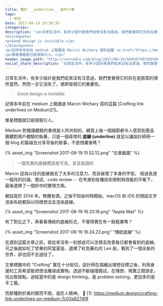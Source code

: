 ```yaml
---
title: 關於 __underline__ 這件小事
tags:
  - 中文
date: 2017-08-19 19:38:35
categories:
description: '<p>日常生活中，有多少設計是我們從來沒有注意過，我們會覺得它的存在是那麼的理所當然。然而一旦它消失了，便即發現它的重要性。</p>
<blockquote>
<p>Good design is invisible.</p>
</blockquote>
<p>記得多年前在 medium 上閱讀過 Marcin Wichary 寫的這篇 <a href="https://medium.design/crafting-link-underlines-on-medium-7c03a9274f9" target="_blank" rel="external">Crafting link underlines on Medium</a>。</p>
<p>單是標題就已經很吸引人。</p>'
header_image_path: "http://conradlo.com/blog/2017/08/19/%E9%97%9C%E6%96%BC-underline-%E9%80%99%E4%BB%B6%E5%B0%8F%E4%BA%8B/header_image.png"
social_share_description: "日常生活中，有多少設計是我們從來沒有注意過，我們會覺得它的存在是那麼的理所當然。然而一旦它消失了，便即發現它的重要性。"
---
```



日常生活中，有多少設計是我們從來沒有注意過，我們會覺得它的存在是那麼的理所當然。然而一旦它消失了，便即發現它的重要性。

> Good design is invisible.

記得多年前在 medium 上閱讀過 Marcin Wichary 寫的這篇 [Crafting link underlines on Medium][1]。

單是標題就已經很吸引人。

Medium 對閱讀體驗的重視是人所共知的，網頁上每一個細節都令人感受到產品團體對用戶體驗的執著。只是一個尋常的 **底線 (underline)** 就足以讓設計師用一個 blog 的篇幅去分享背後的故事，不是很厲害嗎？

{% asset_img "Screenshot 2017-08-19 15.52.12.png" "文章截圖" %}

> 一個完美的底線應該是可見，並且低調的   

Marcin 認為以往的底線搶去了太多的注意力，而且破壞了本身的字型。
經過長達一個月的討論、嘗試、code review ⋯ 在考慮到各種技術限制與效能的平衡下，最後選擇了一個折中的實現方案。

網誌寫於 2014 年。無獨有偶，之後不知由何時開始，macOS 和 iOS 的預設文字渲染系統都採以同樣想法去渲染底線。

{% asset_img "Screenshot 2017-08-19 16.20.18.png" "Apple Mail" %}

有了對比之下，再看看傳統的底線形式，不覺得實在有一點粗暴嗎？

{% asset_img "Screenshot 2017-08-19 16.24.23.png" "傳統底線" %}

在遇到這篇文章之前，我從來沒有一刻想過可以怎樣去改善每日都會看到的底線。可之後就如吃了禁果的阿當夏娃、選擇了紅色藥丸的 Leo 般，看到了一個全新的世界，卻也回不去過往了。

文章標題中的 “Crafting”  實在十分貼切。設計師在描繪出理想目標之後，利用身邊的工具希望能把想法雕琢成實物。透過不斷碰撞嘗試，在理想、現實之間游走，找出取捨點。過程當中的是 design thinking，是 problem solving，更加多的是手工藝。

而那種對於美的鍥而不捨，是匠人精神。

[1]:  https://medium.design/crafting-link-underlines-on-medium-7c03a9274f9
